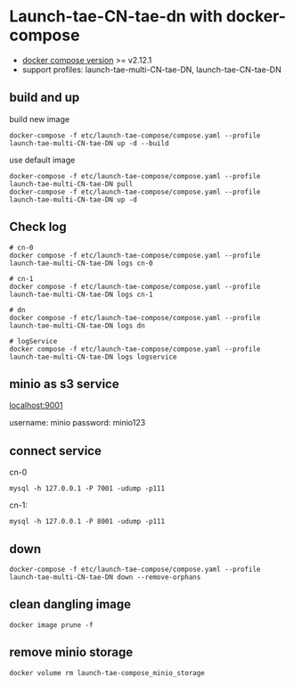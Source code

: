 # Launch-tae-CN-tae-dn with docker-compose

- [docker compose version](https://docs.docker.com/compose/install/) >= v2.12.1
- support profiles: launch-tae-multi-CN-tae-DN, launch-tae-CN-tae-DN

## build and up 

build new image

```shell
docker-compose -f etc/launch-tae-compose/compose.yaml --profile launch-tae-multi-CN-tae-DN up -d --build
```

use default image

```shell
docker-compose -f etc/launch-tae-compose/compose.yaml --profile launch-tae-multi-CN-tae-DN pull
docker-compose -f etc/launch-tae-compose/compose.yaml --profile launch-tae-multi-CN-tae-DN up -d
```

## Check log

```shell
# cn-0
docker compose -f etc/launch-tae-compose/compose.yaml --profile launch-tae-multi-CN-tae-DN logs cn-0

# cn-1 
docker compose -f etc/launch-tae-compose/compose.yaml --profile launch-tae-multi-CN-tae-DN logs cn-1

# dn
docker compose -f etc/launch-tae-compose/compose.yaml --profile launch-tae-multi-CN-tae-DN logs dn

# logService
docker compose -f etc/launch-tae-compose/compose.yaml --profile launch-tae-multi-CN-tae-DN logs logservice
```

## minio as s3 service

[localhost:9001](http://localhost:9001)

username: minio
password: minio123

## connect service

cn-0
```shell
mysql -h 127.0.0.1 -P 7001 -udump -p111
```

cn-1:
```shell
mysql -h 127.0.0.1 -P 8001 -udump -p111
```

## down

```shell
docker-compose -f etc/launch-tae-compose/compose.yaml --profile launch-tae-multi-CN-tae-DN down --remove-orphans
```

## clean dangling image

```shell
docker image prune -f
```

## remove minio storage
```shell
docker volume rm launch-tae-compose_minio_storage
```
